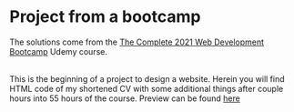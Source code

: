 # Project from a bootcamp #
The solutions come from the [The Complete 2021 Web Development Bootcamp](udemy.com/course/the-complete-web-development-bootcamp/) Udemy course.

<br> This is the beginning of a project to design a website. Herein you will find HTML code of my shortened CV with some additional things after couple hours into 55 hours of the course. Preview can be found [here](https://aurimas13.github.io/front-end-web/) </br>
